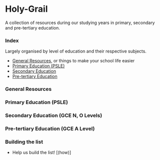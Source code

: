# Holy-Grail
A collection of resources during our studying years in primary, secondary and pre-tertiary education.

### Index
Largely organised by level of education and their respective subjects.
* [General Resources](README.md#general-resources), or things to make your school life easier
* [Primary Education (PSLE)](README.md#primary-education-psle)
* [Secondary Education](README.md#secondary-education-gce-n-o-levels)
* [Pre-tertiary Education](README.md#pre-tertiary-education-gce-a-level)


### General Resources


### Primary Education (PSLE)

### Secondary Education (GCE N, O Levels)

### Pre-tertiary Education (GCE A Level)

### Building the list
* Help us build the list! [(how)]

